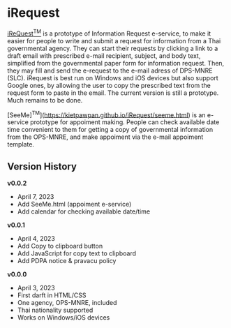 # iRequest
[iReQuest<sup>TM</sup>](https://kietpawpan.github.io/iRequest/index.html) is a prototype of Information Request e-service, to make it easier for people to write and submit a request for information from a Thai governmental agency. They can start their requests by clicking a link to a draft email with prescribed e-mail recipient, subject, and body text, simplified from the governmental paper form for information request. Then, they may fill and send the e-request to the e-mail adress of DPS-MNRE (SLC). iRequest is best run on Windows and iOS devices but also support Google ones, by allowing the user to copy the prescribed text from the request form to paste in the email. The current version is still a prototype. Much remains to be done.  

[SeeMe]<sup>TM</sup>](https://kietpawpan.github.io/iRequest/seeme.html) is an e-service prototype for appoiment making. People can check available date time convenient to them for getting a copy of governmental information from the OPS-MNRE, and make appoiment via the e-mail appoiment template. 

## Version History
__v0.0.2__
- April 7, 2023
- Add SeeMe.html (appoiment e-service)
- Add calendar for checking available date/time

__v0.0.1__
- April 4, 2023
- Add Copy to clipboard button
- Add JavaScript for copy text to clipboard
- Add PDPA notice & pravacu policy

__v0.0.0__ 
- April 3, 2023
- First darft in HTML/CSS
- One agency, OPS-MNRE, included
- Thai nationality supported
- Works on Windows/iOS devices 
